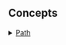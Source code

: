 ## Concepts

<details><summary><a href="./concept/Path.md">
      Path
  </a></summary>
  Path is a value, which defines a pointer of place in a file system.
</details>


<!--
## Tutorials

<details><summary><a href="./tutorial/Abstract.md">
      Abstract
  </a></summary>
  General information about module PathTools.
</details>
